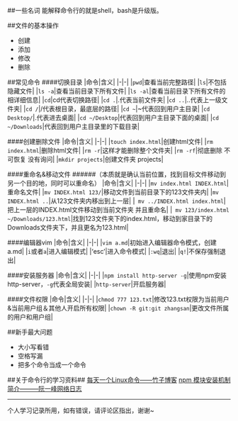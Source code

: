 ##一些名词
能解释命令行的就是shell，bash是升级版。

##文件的基本操作
- 创建
- 添加
- 修改
- 删除

##常见命令
####切换目录
|命令|含义|
|-|-|
|`pwd`|查看当前完整路径|
|`ls`|不包括隐藏文件|
|`ls -a`|查看当前目录下所有文件|
|`ls -al`|查看当前目录下所有文件的相详细信息|
|`cd`|cd代表切换路径|
|`cd .`|.代表当前文件夹|
|`cd ..`|..代表上一级文件夹|
|`cd /`|/代表根目录，最底层的路径|
|`cd ~`|~代表回到用户主目录|
|`cd Desktop/`|.代表进去桌面|
|`cd ~/Desktop`|代表回到用户主目录下面的桌面|
|`cd ~/Downloads`|代表回到用户主目录里的下载目录|

####创建删除文件
|命令|含义|
|-|-|
|`touch index.html`|创建html文件|
|`rm index.html`|删除html文件|
|`rm -r`|这样才能删除整个文件夹|
|`rm -rf`|彻底删除 不可恢复 没有询问|
|`mkdir projects`|创建文件夹 projects|

####重命名&移动文件
######（本质就是确认当前位置，找到目标文件移动到另一个目的地，同时可以重命名）
|命令|含义|
|-|-|
|`mv index.html INDEX.html`|重命名文件|
|`mv INDEX.html 123/`|移动文件到当前目录下的123文件夹内|
|`mv INDEX.html ..`|从123文件夹内移出到上一层|
|` mv ../INDEX.html index.html`|把上一层的INDEX.html文件移动到当前文件夹 并且重命名|
|` mv 123/index.html ~/Downloads/123.html`|找到123文件夹下的index.html，移动到家目录下的Downloads文件夹下，并且更名为123.html|

####编辑器vim
|命令|含义|
|-|-|
|`vim a.md`|初始进入编辑器命令模式，创建a.md|
|`i`或者`a`|进入编辑模式|
|‘esc’|进入命令模式|
|`:wq`|退出|
|`q!`|不保存强制退出|

####安装服务器
|命令|含义|
|-|-|
|`npm install http-server -g`|使用npm安装http-server，`-g`代表全局安装|
|`http-server`|开启服务器|

####文件权限
|命令|含义|
|-|-|
|`chmod 777 123.txt`|修改123.txt权限为当前用户&当前用户组＆其他人开启所有权限|
|`chown -R git:git zhangsan`|更改文件所属的用户和用户组|

##新手最大问题
* 大小写看错
* 空格写漏
* 把多个命令当成一个命令

##关于命令行的学习资料##
[每天一个Linux命令——竹子博客](http://www.cnblogs.com/peida/tag/linux%E5%91%BD%E4%BB%A4/default.html?page=4)
[npm 模块安装机制简介———阮一峰网络日志](http://www.ruanyifeng.com/blog/2016/01/npm-install.html)
* *  *
个人学习记录所用，如有错误，请评论区指出，谢谢~
